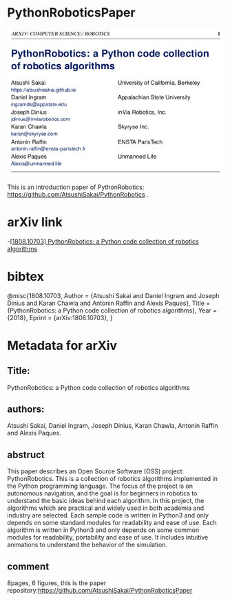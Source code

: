 # PythonRoboticsPaper

![1](https://github.com/AtsushiSakai/PythonRoboticsPaper/raw/master/front_img.png)


This is an introduction paper of PythonRobotics: https://github.com/AtsushiSakai/PythonRobotics .

# arXiv link 

-[\[1808\.10703\] PythonRobotics: a Python code collection of robotics algorithms](https://arxiv.org/abs/1808.10703)

# bibtex

@misc{1808.10703,
Author = {Atsushi Sakai and Daniel Ingram and Joseph Dinius and Karan Chawla and Antonin Raffin and Alexis Paques},
Title = {PythonRobotics: a Python code collection of robotics algorithms},
Year = {2018},
Eprint = {arXiv:1808.10703},
}


# Metadata for arXiv

## Title:
PythonRobotics: a Python code collection of robotics algorithms

## authors:
Atsushi Sakai, Daniel Ingram, Joseph Dinius, Karan Chawla, Antonin Raffin and Alexis Paques.

## abstruct 
This paper describes an Open Source Software (OSS) project: PythonRobotics. This is a collection of robotics algorithms implemented in the Python programming language. The focus of the project is on autonomous navigation, and the goal is for beginners in robotics to understand the basic ideas behind each algorithm. In this project, the algorithms which are practical and widely used in both academia and industry are selected. Each sample code is written in Python3 and only depends on some standard modules for readability and ease of use. Each algorithm is written in Python3 and only depends on some common modules for readability, portability and ease of use. It includes intuitive animations to understand the behavior of the simulation.

## comment
8pages, 6 figures, this is the paper repository:https://github.com/AtsushiSakai/PythonRoboticsPaper 

